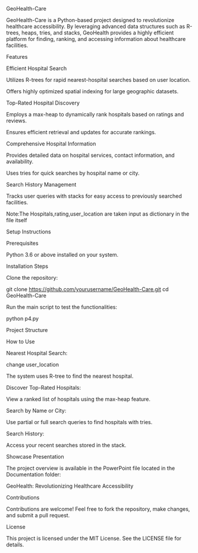 GeoHealth-Care

GeoHealth-Care is a Python-based project designed to revolutionize healthcare accessibility. By leveraging advanced data structures such as R-trees, heaps, tries, and stacks, GeoHealth provides a highly efficient platform for finding, ranking, and accessing information about healthcare facilities.

Features

Efficient Hospital Search

Utilizes R-trees for rapid nearest-hospital searches based on user location.

Offers highly optimized spatial indexing for large geographic datasets.

Top-Rated Hospital Discovery

Employs a max-heap to dynamically rank hospitals based on ratings and reviews.

Ensures efficient retrieval and updates for accurate rankings.

Comprehensive Hospital Information

Provides detailed data on hospital services, contact information, and availability.

Uses tries for quick searches by hospital name or city.

Search History Management

Tracks user queries with stacks for easy access to previously searched facilities.

Note:The Hospitals,rating,user_location are taken input as dictionary in the file itself

Setup Instructions

Prerequisites

Python 3.6 or above installed on your system.

Installation Steps

Clone the repository:

git clone https://github.com/yourusername/GeoHealth-Care.git
cd GeoHealth-Care

Run the main script to test the functionalities:

python p4.py

Project Structure



How to Use

Nearest Hospital Search:

change user_location

The system uses R-tree to find the nearest hospital.

Discover Top-Rated Hospitals:

View a ranked list of hospitals using the max-heap feature.

Search by Name or City:

Use partial or full search queries to find hospitals with tries.

Search History:

Access your recent searches stored in the stack.

Showcase Presentation

The project overview is available in the PowerPoint file located in the Documentation folder:

GeoHealth: Revolutionizing Healthcare Accessibility

Contributions

Contributions are welcome! Feel free to fork the repository, make changes, and submit a pull request.

License

This project is licensed under the MIT License. See the LICENSE file for details.

